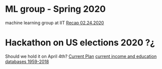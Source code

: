 # ML group - Spring 2020
machine learning group at IIT 
[Recap 02.24.2020](https://mambon5.github.io/mlorg/MLSpring2020meeting1.pdf)

# Hackathon on US elections 2020 ?¿ 
Should we hold it on April 4th?
[Current Plan](https://mambon5.github.io/mlorg/hackathon_AgnesRoma04-2020.pdf) [current income and education databases 1959-2018](https://mambon5.github.io/mlorg/databases_set1_USelections2020.zip)
